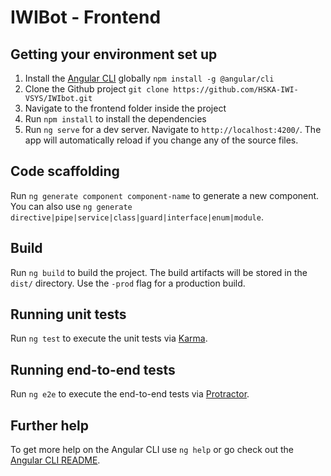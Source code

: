 # IWIBot - Frontend

## Getting your environment set up

1. Install the [Angular CLI](https://github.com/angular/angular-cli) globally `npm install -g @angular/cli`
2. Clone the Github project `git clone https://github.com/HSKA-IWI-VSYS/IWIbot.git`
3. Navigate to the frontend folder inside the project  
4. Run `npm install` to install the dependencies  
5. Run `ng serve` for a dev server. Navigate to `http://localhost:4200/`. The app will automatically reload if you change any of the source files.

## Code scaffolding

Run `ng generate component component-name` to generate a new component. You can also use `ng generate directive|pipe|service|class|guard|interface|enum|module`.

## Build

Run `ng build` to build the project. The build artifacts will be stored in the `dist/` directory. Use the `-prod` flag for a production build.

## Running unit tests

Run `ng test` to execute the unit tests via [Karma](https://karma-runner.github.io).

## Running end-to-end tests

Run `ng e2e` to execute the end-to-end tests via [Protractor](http://www.protractortest.org/).

## Further help

To get more help on the Angular CLI use `ng help` or go check out the [Angular CLI README](https://github.com/angular/angular-cli/blob/master/README.md).
